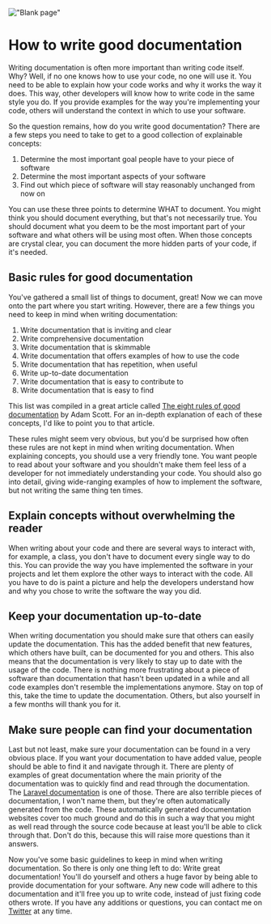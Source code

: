 !["Blank page"](/images/articles/blank-page.jpg)
# How to write good documentation
Writing documentation is often more important than writing code itself. Why? Well, if no one knows how to use your code, no one will use it. You need to be able to explain how your code works and why it works the way it does. This way, other developers will know how to write code in the same style you do. If you provide examples for the way you're implementing your code, others will understand the context in which to use your software.

So the question remains, how do you write good documentation? There are a few steps you need to take to get to a good collection of explainable concepts:

1. Determine the most important goal people have to your piece of software
2. Determine the most important aspects of your software
3. Find out which piece of software will stay reasonably unchanged from now on

You can use these three points to determine WHAT to document. You might think you should document everything, but that's not necessarily true. You should document what you deem to be the most important part of your software and what others will be using most often. When those concepts are crystal clear, you can document the more hidden parts of your code, if it's needed.

## Basic rules for good documentation
You've gathered a small list of things to document, great! Now we can move onto the part where you start writing. However, there are a few things you need to keep in mind when writing documentation:

1. Write documentation that is inviting and clear
2. Write comprehensive documentation
3. Write documentation that is skimmable
4. Write documentation that offers examples of how to use the code
5. Write documentation that has repetition, when useful
6. Write up-to-date documentation
7. Write documentation that is easy to contribute to
8. Write documentation that is easy to find

This list was compiled in a great article called [The eight rules of good documentation](https://www.oreilly.com/ideas/the-eight-rules-of-good-documentation) by Adam Scott. For an in-depth explanation of each of these concepts, I'd like to point you to that article.

These rules might seem very obvious, but you'd be surprised how often these rules are not kept in mind when writing documentation. When explaining concepts, you should use a very friendly tone. You want people to read about your software and you shouldn't make them feel less of a developer for not immediately understanding your code. You should also go into detail, giving wide-ranging examples of how to implement the software, but not writing the same thing ten times. 

## Explain concepts without overwhelming the reader
When writing about your code and there are several ways to interact with, for example, a class, you don't have to document every single way to do this. You can provide the way you have implemented the software in your projects and let them explore the other ways to interact with the code. All you have to do is paint a picture and help the developers understand how and why you chose to write the software the way you did.

## Keep your documentation up-to-date
When writing documentation you should make sure that others can easily update the documentation. This has the added benefit that new features, which others have built, can be documented for you and others. This also means that the documentation is very likely to stay up to date with the usage of the code. There is nothing more frustrating about a piece of software than documentation that hasn't been updated in a while and all code examples don't resemble the implementations anymore. Stay on top of this, take the time to update the documentation. Others, but also yourself in a few months will thank you for it.

## Make sure people can find your documentation
Last but not least, make sure your documentation can be found in a very obvious place. If you want your documentation to have added value, people should be able to find it and navigate through it. There are plenty of examples of great documentation where the main priority of the documentation was to quickly find and read through the documentation. The [Laravel documentation](https://laravel.com) is one of those. There are also terrible pieces of documentation, I won't name them, but they're often automatically generated from the code. These automatically generated documentation websites cover too much ground and do this in such a way that you might as well read through the source code because at least you'll be able to click through that. Don't do this, because this will raise more questions than it answers.

Now you've some basic guidelines to keep in mind when writing documentation. So there is only one thing left to do: Write great documentation! You'll do yourself and others a huge favor by being able to provide documentation for your software. Any new code will adhere to this documentation and it'll free you up to write code, instead of just fixing code others wrote. If you have any additions or questions, you can contact me on [Twitter](https://twitter.com/RJElsinga) at any time.